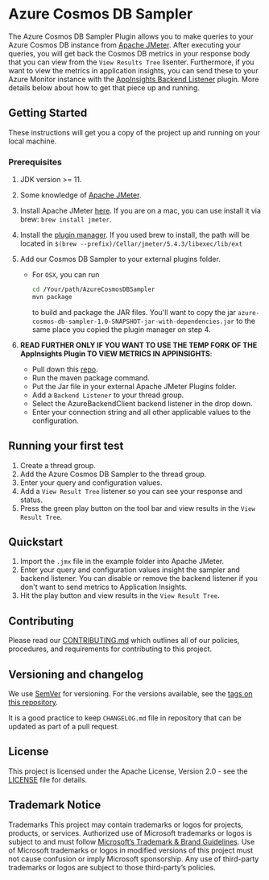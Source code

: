 # Azure Cosmos DB Sampler

The Azure Cosmos DB Sampler Plugin allows you to make queries to your Azure Cosmos DB instance from
[Apache JMeter](https://jmeter.apache.org/). After executing your queries, you will get back the
Cosmos DB metrics in your response body that you can view from the `View Results Tree` lisenter.
Furthermore, if you want to view the metrics in application insights, you can send these to your
Azure Monitor instance with the [AppInsights Backend Listener](https://github.com/adrianmo/jmeter-backend-azure)
plugin. More details below about how to get that piece up and running.

## Getting Started

These instructions will get you a copy of the project up and running on your local machine.

### Prerequisites

1. JDK version >= 11.

2. Some knowledge of [Apache JMeter](https://jmeter.apache.org).

3. Install Apache JMeter [here](https://jmeter.apache.org/download_jmeter.cgi). If you are on a
   mac, you can use install it via brew: `brew install jmeter`.

4. Install the [plugin manager](https://www.blazemeter.com/blog/how-install-jmeter-plugins-manager).
   If you used brew to install, the path will be located in `$(brew --prefix)/Cellar/jmeter/5.4.3/libexec/lib/ext`

5. Add our Cosmos DB Sampler to your external plugins folder.

   - For `OSX`, you can run
     ```bash
     cd /Your/path/AzureCosmosDBSampler
     mvn package
     ```
     to build and package the JAR files. You'll want to copy the jar
     `azure-cosmos-db-sampler-1.0-SNAPSHOT-jar-with-dependencies.jar` to the same place you copied the
     plugin manager on step 4.

6. **READ FURTHER ONLY IF YOU WANT TO USE THE TEMP FORK OF THE AppInsights Plugin TO VIEW METRICS IN APPINSIGHTS**:
   - Pull down this [repo](https://github.com/GreenCee/jmeter-backend-azure).
   - Run the maven package command.
   - Put the Jar file in your external Apache JMeter Plugins folder.
   - Add a `Backend Listener` to your thread group.
   - Select the AzureBackendClient backend listener in the drop down.
   - Enter your connection string and all other applicable values to the configuration.

## Running your first test

1. Create a thread group.
2. Add the Azure Cosmos DB Sampler to the thread group.
3. Enter your query and configuration values.
4. Add a `View Result Tree` listener so you can see your response and status.
5. Press the green play button on the tool bar and view results in the `View Result Tree`.

## Quickstart

1. Import the `.jmx` file in the example folder into Apache JMeter.
2. Enter your query and configuration values insight the sampler and backend listener. You can
   disable or remove the backend listener if you don't want to send metrics to Application Insights.
3. Hit the play button and view results in the `View Result Tree`.

## Contributing

Please read our [CONTRIBUTING.md](CONTRIBUTING.md) which outlines all of our policies, procedures,
and requirements for contributing to this project.

## Versioning and changelog

We use [SemVer](http://semver.org/) for versioning. For the versions available, see the
[tags on this repository](link-to-tags-or-other-release-location).

It is a good practice to keep `CHANGELOG.md` file in repository that can be updated as part of a
pull request.

## License

This project is licensed under the Apache License, Version 2.0 - see the [LICENSE](LICENSE.txt)
file for details.

## Trademark Notice

Trademarks This project may contain trademarks or logos for projects, products, or services.
Authorized use of Microsoft trademarks or logos is subject to and must follow
[Microsoft’s Trademark & Brand Guidelines](https://www.microsoft.com/en-us/legal/intellectualproperty/trademarks/usage/general).
Use of Microsoft trademarks or logos in modified versions of this project must not cause confusion
or imply Microsoft sponsorship. Any use of third-party trademarks or logos are subject to those
third-party’s policies.
